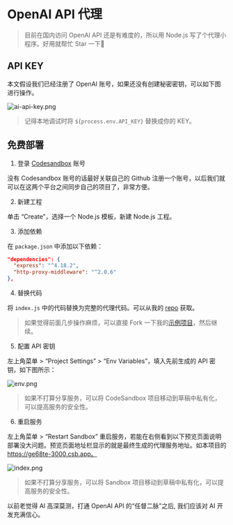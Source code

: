 # OpenAI API 代理 

> 目前在国内访问 OpenAI API 还是有难度的，所以用 Node.js 写了个代理小程序。好用就帮忙 Star 一下🙌

## API KEY

本文假设我们已经注册了 OpenAI 账号，如果还没有创建秘密密钥，可以如下图进行操作。

![ai-api-key.png](https://www.riafan.com/uploads/2212/ai-api-key.png)

> 记得本地调试时将 `${process.env.API_KEY}` 替换成你的 KEY。

## 免费部署

1. 登录 [Codesandbox](https://codesandbox.io/) 账号

没有 Codesandbox 账号的话最好关联自己的 Github 注册一个账号，以后我们就可以在这两个平台之间同步自己的项目了，非常方便。

2. 新建工程

单击 “Create”，选择一个 Node.js 模板，新建 Node.js 工程。

3. 添加依赖

在 `package.json` 中添加以下依赖：

```json
"dependencies": {
  "express": "^4.18.2",
  "http-proxy-middleware": "^2.0.6"
},
```

4. 替换代码

将 `index.js` 中的代码替换为完整的代理代码。可以从我的 [repo](https://github.com/51fe/openai-proxy/blob/master/index.js) 获取。

> 如果觉得前面几步操作麻烦，可以直接 Fork 一下我的[示例项目](https://codesandbox.io/p/sandbox/openai-proxy-ge68te)，然后继续。

5. 配置 API 密钥

左上角菜单 > “Project Settings” > “Env Variables”，填入先前生成的 API 密钥，如下图所示：

![env.png](https://www.riafan.com/uploads/2304/env.png)

> 如果不打算分享服务，可以将 CodeSandbox 项目移动到草稿中私有化，可以提高服务的安全性。

6. 重启服务

左上角菜单 > “Restart Sandbox” 重启服务，若能在右侧看到以下预览页面说明部署没大问题。预览页面地址栏显示的就是最终生成的代理服务地址。如本项目的 https://ge68te-3000.csb.app。

![index.png](https://www.riafan.com/uploads/2304/index.png)

> 如果不打算分享服务，可以将 Sandbox 项目移动到草稿中私有化，可以提高服务的安全性。

以前老觉得 AI 高深莫测，打通 OpenAI API 的“任督二脉”之后, 我们应该对 AI 开发充满信心。